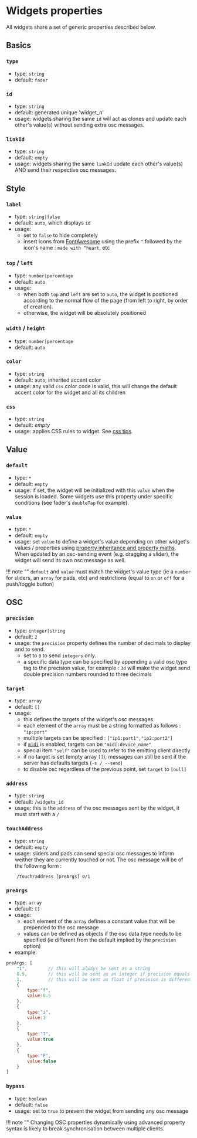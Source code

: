 # Widgets properties

All widgets share a set of generic properties described below.

## Basics

### `type`
- type: `string`
- default: `fader`

### `id`
- type: `string`
- default: generated unique 'widget_n'
- usage: widgets sharing the same `id` will act as clones and update each other's value(s) without sending extra osc messages.

### `linkId`
- type: `string`
- default: `empty`
- usage: widgets sharing the same `linkId` update each other's value(s) AND send their respective osc messages.


## Style

### `label`<i class="dynamic-prop-icon" title="dynamic"></i>
- type: `string|false`
- default: `auto`, which displays `id`
- usage:
    - set to `false` to hide completely
    - insert icons from [FontAwesome](https://fontawesome.com/icons?d=gallery&s=solid&m=free) using the prefix `^` followed by the icon's name : `made with ^heart`, etc

### `top`<i class="dynamic-prop-icon" title="dynamic"></i> / `left`<i class="dynamic-prop-icon" title="dynamic"></i>
- type: `number|percentage`
- default: `auto`
- usage:
    - when both `top` and `left` are set to `auto`, the widget is positioned according to the normal flow of the page (from left to right, by order of creation).
    - otherwise, the widget will be absolutely positioned


### `width`<i class="dynamic-prop-icon" title="dynamic"></i> / `height`<i class="dynamic-prop-icon" title="dynamic"></i>
- type: `number|percentage`
- default: `auto`

### `color`<i class="dynamic-prop-icon" title="dynamic"></i>
- type: `string`
- default: `auto`, inherited accent color
- usage: any valid `css` color code is valid, this will change the default accent color for the widget and all its children


### `css`<i class="dynamic-prop-icon" title="dynamic"></i>
- type: `string`
- default: *empty*
- usage: applies CSS rules to widget. See [css tips](../extras/css-tips.md).

## Value

### `default`
- type: `*`
- default: `empty`
- usage: if set, the widget will be initialized with this `value` when the session is loaded. Some widgets use this property under specific conditions (see fader's `doubleTap` for example).


### `value`<i class="dynamic-prop-icon" title="dynamic"></i>
- type: `*`
- default: `empty`
- usage: set `value` to define a widget's value depending on other widget's values / properties using [property inheritance and property maths](../extras/advanced-property-syntax.md). When updated by an osc-sending event (e.g. dragging a slider), the widget will send its own osc message as well.

!!! note ""
    `default` and `value` must match the widget's value type (ie a `number` for sliders, an `array` for pads, etc) and restrictions (equal to `on` or `off` for a push/toggle button)


## OSC

### `precision`<i class="dynamic-prop-icon" title="dynamic"></i>
- type: `integer|string`
- default: `2`
- usage: the `precision` property defines the number of decimals to display and to send.
  - set to `0` to send `integers` only.
  - a specific data type can be specified by appending a valid osc type tag to the precision value, for example : `3d` will make the widget send double precision numbers rounded to three decimals

### `target`<i class="dynamic-prop-icon" title="dynamic"></i>
- type: `array`
- default: `[]`
- usage:
    - this defines the targets of the widget's osc messages
    - each element of the `array` must be a string formatted as follows : `"ip:port"`
    - multiple targets can be specified : `["ip1:port1","ip2:port2"]`
    - if [`midi`](../extras/midi.md) is enabled, targets can be `"midi:device_name"`
    - special item `"self"` can be used to refer to the emitting client directly
    - if no target is set (empty array `[]`), messages can still be sent if the server has defaults targets (`-s / --send`)
    - to disable osc regardless of the previous point, set `target` to `[null]`

### `address`<i class="dynamic-prop-icon" title="dynamic"></i>
- type: `string`
- default: `/widgets_id`
- usage: this is the `address` of the osc messages sent by the widget, it must start with a `/`

### `touchAddress`
- type: `string`
- default: `empty`
- usage: sliders and pads can send special osc messages to inform weither they are currently touched or not. The osc message will be of the following form :
```
    /touch/address [preArgs] 0/1
```

### `preArgs`<i class="dynamic-prop-icon" title="dynamic"></i>
- type: `array`
- default: `[]`
- usage:
    - each element of the `array` defines a constant value that will be prepended to the osc message
    - values can be defined as objects if the osc data type needs to be specified (ie different from the default implied by the `precision` option)
- example:
```js
preArgs: [
    "1",        // this will always be sent as a string
    0.5,        // this will be sent as an integer if precision equals 0
    1,          // this will be sent as float if precision is different from 0
    {
        type:"f",
        value:0.5
    },
    {
        type:"i",
        value:1
    },
    {
        type:"T",
        value:true
    },
    {
        type:"F",
        value:false
    }
]
```

### `bypass`<i class="dynamic-prop-icon" title="dynamic"></i>
- type: `boolean`
- default: `false`
- usage: set to `true` to prevent the widget from sending any osc message

!!! note ""
    Changing OSC properties dynamically using advanced property syntax is likely to break synchronisation between multiple clients.
